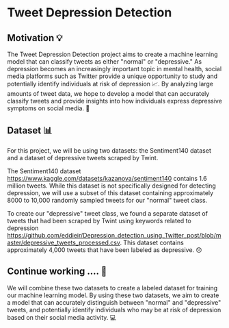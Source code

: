 # Tweet Depression Detection


## Motivation 💡
The Tweet Depression Detection project aims to create a machine learning model that can classify tweets as either "normal" or "depressive." As depression becomes an increasingly important topic in mental health, social media platforms such as Twitter provide a unique opportunity to study and potentially identify individuals at risk of depression 📈. By analyzing large amounts of tweet data, we hope to develop a model that can accurately classify tweets and provide insights into how individuals express depressive symptoms on social media. 💭


## Dataset 📊
For this project, we will be using two datasets: the Sentiment140 dataset and a dataset of depressive tweets scraped by Twint.

The Sentiment140 dataset https://www.kaggle.com/datasets/kazanova/sentiment140 contains 1.6 million tweets. While this dataset is not specifically designed for detecting depression, we will use a subset of this dataset containing approximately 8000 to 10,000 randomly sampled tweets for our "normal" tweet class.

To create our "depressive" tweet class, we found a separate dataset of tweets that had been scraped by Twint using keywords related to depression https://github.com/eddieir/Depression_detection_using_Twitter_post/blob/master/depressive_tweets_processed.csv. This dataset contains approximately 4,000 tweets that have been labeled as depressive. 😞

## Continue working .... 🤔

We will combine these two datasets to create a labeled dataset for training our machine learning model. By using these two datasets, we aim to create a model that can accurately distinguish between "normal" and "depressive" tweets, and potentially identify individuals who may be at risk of depression based on their social media activity. 💻
